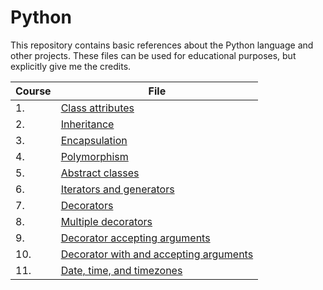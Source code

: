 # Python

This repository contains basic references about the Python language and other projects. These files can be used for educational purposes, but explicitly give me the credits.

| Course | File |
| ------ | ---- |
| 1. | [Class attributes](https://github.com/etothepowerofln/Python/blob/main/class_attributes.py)|
| 2. | [Inheritance](https://github.com/etothepowerofln/Python/blob/main/class_inher.py)|
| 3. | [Encapsulation](https://github.com/etothepowerofln/Python/blob/main/encapsulation.py)|
| 4. | [Polymorphism](https://github.com/etothepowerofln/Python/blob/main/polymorphism.py)|
| 5. | [Abstract classes](https://github.com/etothepowerofln/Python/blob/main/abstract_class.py)|
| 6. | [Iterators and generators](https://github.com/etothepowerofln/Python/blob/main/iterator_generator.py)|
| 7. | [Decorators](https://github.com/etothepowerofln/Python/blob/main/decorator_simple.py)|
| 8. | [Multiple decorators](https://github.com/etothepowerofln/Python/blob/main/decorator_multi.py)|
| 9. | [Decorator accepting arguments](https://github.com/etothepowerofln/Python/blob/main/decorator_args.py)|
| 10. | [Decorator with and accepting arguments](https://github.com/etothepowerofln/Python/blob/main/decorator_args_outer.py)|
| 11. | [Date, time, and timezones](https://github.com/etothepowerofln/Python/blob/main/date_time.py)|
